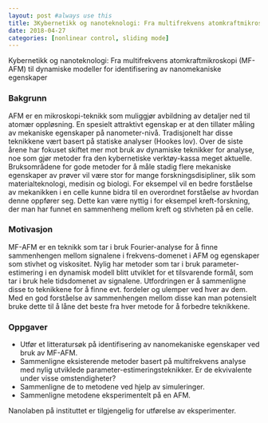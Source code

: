 ```yaml
---
layout: post #always use this
title: 3Kybernetikk og nanoteknologi: Fra multifrekvens atomkraftmikroskopi (MF-AFM) til dynamiske modeller for identifisering av nanomekaniske egenskaper    #This becomes the title of the page
date: 2018-04-27
categories: [nonlinear control, sliding mode]
---
```



Kybernetikk og nanoteknologi: Fra multifrekvens atomkraftmikroskopi (MF-AFM) til dynamiske modeller for identifisering av nanomekaniske egenskaper

### Bakgrunn ###

AFM er en mikroskopi-teknikk som muliggjør avbildning av detaljer ned til atomær oppløsning. En spesielt attraktivt egenskap er at den tillater måling av mekaniske egenskaper på nanometer-nivå. Tradisjonelt har disse teknikkene vært basert på statiske analyser (Hookes lov). Over de siste årene har fokuset skiftet mer mot bruk av dynamiske teknikker for analyse, noe som gjør metoder fra den kybernetiske verktøy-kassa meget aktuelle. Bruksområdene for gode metoder for å måle stadig flere mekaniske egenskaper av prøver vil være stor for mange forskningsdisipliner, slik som materialteknologi, medisin og biologi. For eksempel vil en bedre forståelse av mekanikken i en celle kunne bidra til en overordnet forståelse av hvordan denne oppfører seg. Dette kan være nyttig i for eksempel kreft-forskning, der man har funnet en sammenheng mellom kreft og stivheten på en celle.

### Motivasjon ###
MF-AFM er en teknikk som tar i bruk Fourier-analyse for å finne sammenhengen mellom signalene i frekvens-domenet i AFM og egenskaper som stivhet og viskositet. Nylig har metoder som tar i bruk parameter-estimering i en dynamisk modell blitt utviklet for et tilsvarende formål, som tar i bruk hele tidsdomenet av signalene. Utfordringen er å sammenligne disse to teknikkene for å finne evt. fordeler og ulemper ved hver av dem. Med en god forståelse av sammenhengen mellom disse kan man potensielt bruke dette til å låne det beste fra hver metode for å forbedre teknikkene.

### Oppgaver ###
* Utfør et litteratursøk på identifisering av nanomekaniske egenskaper ved bruk av MF-AFM.
* Sammenligne eksisterende metoder basert på multifrekvens analyse med nylig utviklede parameter-estimeringsteknikker. Er de ekvivalente under visse omstendigheter?
* Sammenligne de to metodene ved hjelp av simuleringer.
* Sammenligne metodene eksperimentelt på en AFM.

Nanolaben på instituttet er tilgjengelig for utførelse av eksperimenter.
